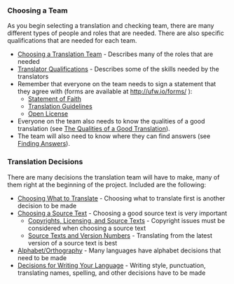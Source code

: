 
### Choosing a Team

As you begin selecting a translation and checking team, there are many different types of people and roles that are needed. There are also specific qualifications that are needed for each team.

* [Choosing a Translation Team](../../translate/choose-team/01.md) - Describes many of the roles that are needed
* [Translator Qualifications](../../translate/qualifications/01.md) - Describes some of the skills needed by the translators
* Remember that everyone on the team needs to sign a statement that they agree with (forms are available at http://ufw.io/forms/ ): 
    * [Statement of Faith](../../intro/statement-of-faith/01.md)
    * [Translation Guidelines](../../intro/translation-guidelines/01.md)
    * [Open License](../../intro/open-license/01.md)
* Everyone on the team also needs to know the qualities of a good translation (see [The Qualities of a Good Translation](../../translate/guidelines-intro/01.md)). 
* The team will also need to know where they can find answers (see [Finding Answers](../../intro/finding-answers/01.md)). 

### Translation Decisions

There are many decisions the translation team will have to make, many of them right at the beginning of the project. Included are the following:

* [Choosing What to Translate](../../translate/translation-difficulty/01.md) - Choosing what to translate first is another decision to be made
* [Choosing a Source Text](../../translate/translate-source-text/01.md) - Choosing a good source text is very important
    * [Copyrights, Licensing, and Source Texts](../../translate/translate-source-licensing/01.md) - Copyright issues must be considered when choosing a source text
    * [Source Texts and Version Numbers](../../translate/translate-source-version/01.md) - Translating from the latest version of a source text is best
* [Alphabet/Orthography](../../translate/translate-alphabet/01.md) - Many languages have alphabet decisions that need to be made
* [Decisions for Writing Your Language](../../translate/writing-decisions/01.md) - Writing style, punctuation, translating names, spelling, and other decisions have to be made